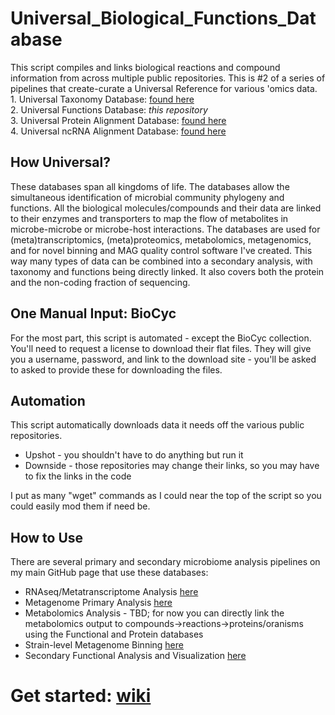 # Universal_Biological_Functions_Database
This script compiles and links biological reactions and compound information from across multiple public repositories. 
This is #2 of a series of pipelines that create-curate a Universal Reference for various 'omics data.
    <br>1. Universal Taxonomy Database: [found here](https://github.com/TealFurnholm/Universal-Taxonomy-Database)
    <br>2. Universal Functions Database: *this repository*
    <br>3. Universal Protein Alignment Database: [found here](https://github.com/TealFurnholm/Universal_Microbiomics_Alignment_Database)
    <br>4. Universal ncRNA Alignment Database: [found here](https://github.com/TealFurnholm/Fix_RNACentral_Taxonomy)

## How Universal?
These databases span all kingdoms of life. The databases allow the simultaneous identification of microbial community phylogeny and functions. All the biological molecules/compounds and their data are linked to their enzymes and transporters to map the flow of metabolites in microbe-microbe or microbe-host interactions. 
The databases are used for (meta)transcriptomics, (meta)proteomics, metabolomics, metagenomics, and for novel binning and MAG quality control software I've created. This way many types of data can be combined into a secondary analysis, with taxonomy and functions being directly linked. It also covers both the protein and the non-coding fraction of sequencing. 

## One Manual Input: BioCyc
For the most part, this script is automated - except the BioCyc collection. You'll need to request a license to download their flat files. They will give you a username, password, and link to the download site - you'll be asked to asked to provide these for downloading the files. 

## Automation
This script automatically downloads data it needs off the various public repositories.
 - Upshot - you shouldn't have to do anything but run it
 - Downside - those repositories may change their links, so you may have to fix the links in the code
<p></p>I put as many "wget" commands as I could near the top of the script so you could easily mod them if need be.

## How to Use
There are several primary and secondary microbiome analysis pipelines on my main GitHub page that use these databases:
* RNAseq/Metatranscriptome Analysis [here](https://github.com/TealFurnholm/Strain-Level_Metatranscriptome_Analysis)
* Metagenome Primary Analysis [here](https://github.com/TealFurnholm/Strain-Level_Metagenome_Analysis)
* Metabolomics Analysis - TBD; for now you can directly link the metabolomics output to compounds->reactions->proteins/oranisms using the Functional and Protein databases
* Strain-level Metagenome Binning [here](https://github.com/TealFurnholm/Community-Based-Metagenome-Binning)
* Secondary Functional Analysis and Visualization [here](https://github.com/TealFurnholm/Meta-omics_Functional_Analysis)
    
# Get started: [wiki](https://github.com/TealFurnholm/Universal_Biological_Functions_Database/wiki)
